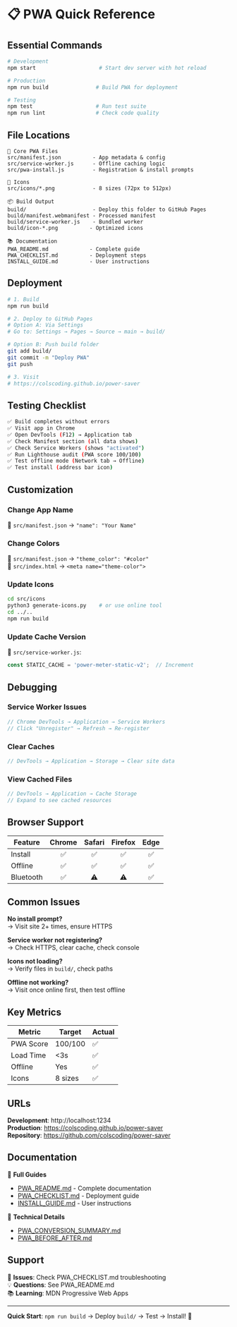 # 📋 PWA Quick Reference

## Essential Commands

```bash
# Development
npm start                    # Start dev server with hot reload

# Production
npm run build               # Build PWA for deployment

# Testing
npm test                    # Run test suite
npm run lint                # Check code quality
```

## File Locations

```
🎯 Core PWA Files
src/manifest.json          - App metadata & config
src/service-worker.js      - Offline caching logic
src/pwa-install.js         - Registration & install prompts

📱 Icons
src/icons/*.png            - 8 sizes (72px to 512px)

📦 Build Output
build/                     - Deploy this folder to GitHub Pages
build/manifest.webmanifest - Processed manifest
build/service-worker.js    - Bundled worker
build/icon-*.png          - Optimized icons

📚 Documentation
PWA_README.md             - Complete guide
PWA_CHECKLIST.md          - Deployment steps
INSTALL_GUIDE.md          - User instructions
```

## Deployment

```bash
# 1. Build
npm run build

# 2. Deploy to GitHub Pages
# Option A: Via Settings
# Go to: Settings → Pages → Source → main → build/

# Option B: Push build folder
git add build/
git commit -m "Deploy PWA"
git push

# 3. Visit
# https://colscoding.github.io/power-saver
```

## Testing Checklist

```bash
✅ Build completes without errors
✅ Visit app in Chrome
✅ Open DevTools (F12) → Application tab
✅ Check Manifest section (all data shows)
✅ Check Service Workers (shows "activated")
✅ Run Lighthouse audit (PWA score 100/100)
✅ Test offline mode (Network tab → Offline)
✅ Test install (address bar icon)
```

## Customization

### Change App Name
📝 `src/manifest.json` → `"name": "Your Name"`

### Change Colors  
📝 `src/manifest.json` → `"theme_color": "#color"`  
📝 `src/index.html` → `<meta name="theme-color">`

### Update Icons
```bash
cd src/icons
python3 generate-icons.py    # or use online tool
cd ../..
npm run build
```

### Update Cache Version
📝 `src/service-worker.js`:
```javascript
const STATIC_CACHE = 'power-meter-static-v2';  // Increment
```

## Debugging

### Service Worker Issues
```javascript
// Chrome DevTools → Application → Service Workers
// Click "Unregister" → Refresh → Re-register
```

### Clear Caches
```javascript
// DevTools → Application → Storage → Clear site data
```

### View Cached Files
```javascript
// DevTools → Application → Cache Storage
// Expand to see cached resources
```

## Browser Support

| Feature | Chrome | Safari | Firefox | Edge |
|---------|:------:|:------:|:-------:|:----:|
| Install | ✅ | ✅ | ✅ | ✅ |
| Offline | ✅ | ✅ | ✅ | ✅ |
| Bluetooth | ✅ | ⚠️ | ⚠️ | ✅ |

## Common Issues

**No install prompt?**  
→ Visit site 2+ times, ensure HTTPS

**Service worker not registering?**  
→ Check HTTPS, clear cache, check console

**Icons not loading?**  
→ Verify files in `build/`, check paths

**Offline not working?**  
→ Visit once online first, then test offline

## Key Metrics

| Metric | Target | Actual |
|--------|--------|--------|
| PWA Score | 100/100 | ✅ |
| Load Time | <3s | ✅ |
| Offline | Yes | ✅ |
| Icons | 8 sizes | ✅ |

## URLs

**Development**: http://localhost:1234  
**Production**: https://colscoding.github.io/power-saver  
**Repository**: https://github.com/colscoding/power-saver

## Documentation

📖 **Full Guides**
- [PWA_README.md](./PWA_README.md) - Complete documentation
- [PWA_CHECKLIST.md](./PWA_CHECKLIST.md) - Deployment guide
- [INSTALL_GUIDE.md](./INSTALL_GUIDE.md) - User instructions

🔧 **Technical Details**
- [PWA_CONVERSION_SUMMARY.md](./PWA_CONVERSION_SUMMARY.md)
- [PWA_BEFORE_AFTER.md](./PWA_BEFORE_AFTER.md)

## Support

🐛 **Issues**: Check PWA_CHECKLIST.md troubleshooting  
💡 **Questions**: See PWA_README.md  
📚 **Learning**: MDN Progressive Web Apps

---

**Quick Start**: `npm run build` → Deploy `build/` → Test → Install! 🚀
